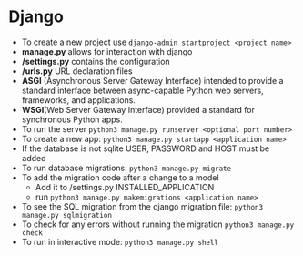
# Django
* To create a new project use
    `django-admin startproject <project name>`
* **manage.py** allows for interaction with django
* **<project name>/settings.py** contains the configuration 
* **<project name>/urls.py** URL declaration files
* **ASGI** (Asynchronous Server Gateway Interface)  intended to provide a standard interface between async-capable Python web servers, frameworks, and applications.
* **WSGI**(Web Server Gateway Interface) provided a standard for synchronous Python apps.
* To run the server
`python3 manage.py runserver <optional port number>`
* To create a new app:
`python3 manage.py startapp <application name>`
* If the database is not sqlite USER, PASSWORD and HOST must be added
* To run database migrations:
`python3 manage.py migrate`
* To add the migration code after a change to a model
    - Add it to <project name>/settings.py INSTALLED_APPLICATION
    - run `python3 manage.py makemigrations <application name>`
* To see the SQL migration from the django migration file:
`python3 manage.py sqlmigration`
* To check for any errors without running the migration
`python3 manage.py check`
* To run in interactive mode:
`python3 manage.py shell`

